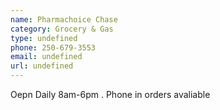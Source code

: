 ```yaml
---
name: Pharmachoice Chase
category: Grocery & Gas
type: undefined
phone: 250-679-3553
email: undefined
url: undefined
---
```


Oepn Daily 8am-6pm . Phone in orders avaliable